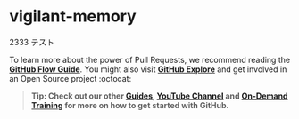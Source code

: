 # vigilant-memory
2333
テスト

To learn more about the power of Pull Requests, we recommend reading the **[GitHub Flow Guide](http://guides.github.com/overviews/flow/)**. You might also visit **[GitHub Explore](http://github.com/explore)** and get involved in an Open Source project :octocat:

>**Tip: Check out our other [Guides](http://guides.github.com/), [YouTube Channel](http://youtube.com/githubguides) and [On-Demand Training](https://services.github.com/on-demand/) for more on how to get started with GitHub.**
